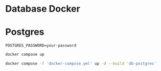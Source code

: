 # Database Docker

# Postgres

```env
POSTGRES_PASSWORD=your-password
```

```bash
docker compose up
```

```bash
docker compose -f 'docker-compose.yml' up -d --build 'db-postgres'
```